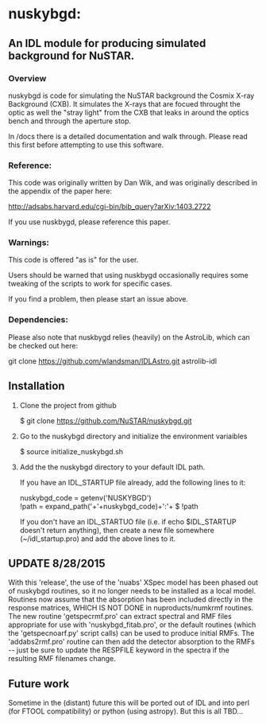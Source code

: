 # nuskybgd:
## An IDL module for producing simulated background for NuSTAR.


### Overview

nuskybgd is code for simulating the NuSTAR background the Cosmix X-ray
Background (CXB). It simulates the X-rays that are focued throught the
optic as well the "stray light" from the CXB that leaks in around the
optics bench and through the aperture stop.

In /docs there is a detailed documentation and walk through. Please
read this first before attempting to use this software.

### Reference:

This code was originally written by Dan Wik, and was originally described in the
appendix of the paper here:

http://adsabs.harvard.edu/cgi-bin/bib_query?arXiv:1403.2722

If you use nuskbygd, please reference this paper.


### Warnings:

This code is offered "as is" for the user.

Users should be warned that using nuskbygd occasionally requires some tweaking of the scripts to work for specific cases.

If you find a problem, then please start an issue above.


### Dependencies:

Please also note that nuskbygd relies (heavily) on the AstroLib, which
can be checked out here:

git clone https://github.com/wlandsman/IDLAstro.git astrolib-idl



Installation
------------

1. Clone the project from github

    $ git clone https://github.com/NuSTAR/nuskybgd.git

2. Go to the nuskybgd directory and initialize the environment variaibles

    $ source initialize_nuskybgd.sh

3. Add the the nuskybgd directory to your default IDL path.

	If you have an IDL_STARTUP file already, add the following lines to it:
	
	nuskybgd_code = getenv('NUSKYBGD')                                                                                                                                                                
	!path = expand_path('+'+nuskybgd_code)+':'+ $
                    !path

	If you don't have an IDL_STARTUO file (i.e. if echo $IDL_STARTUP doesn't return anything), then create a new file somewhere (~/idl_startup.pro) and add the above lines to it.	
	
## UPDATE 8/28/2015

With this 'release', the use of the 'nuabs' XSpec model has been phased out
of nuskybgd routines, so it no longer needs to be installed as a local model.
Routines now assume that the absorption has been included directly in the
response matrices, WHICH IS NOT DONE in nuproducts/numkrmf routines.  The
new routine 'getspecrmf.pro' can extract spectral and RMF files appropriate 
for use with 'nuskybgd_fitab.pro', or the default routines (which the
'getspecnoarf.py' script calls) can be used to produce initial RMFs.  The
'addabs2rmf.pro' routine can then add the detector absorption to the RMFs --
just be sure to update the RESPFILE keyword in the spectra if the resulting
RMF filenames change.

## Future work

Sometime in the (distant) future this will be ported out of IDL and into perl (for FTOOL compatibility) or python (using astropy). But this is all TBD...